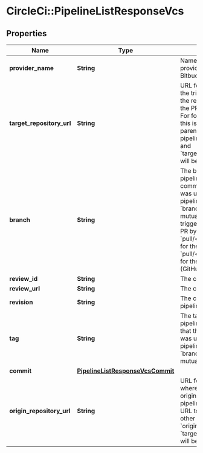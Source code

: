 # CircleCi::PipelineListResponseVcs

## Properties
Name | Type | Description | Notes
------------ | ------------- | ------------- | -------------
**provider_name** | **String** | Name of the VCS provider (e.g. GitHub, Bitbucket). | 
**target_repository_url** | **String** | URL for the repository the trigger targets (i.e. the repository where the PR will be merged). For fork-PR pipelines, this is the URL to the parent repo. For other pipelines, the &#x60;origin_&#x60; and &#x60;target_repository_url&#x60;s will be the same. | 
**branch** | **String** | The branch where the pipeline ran. The HEAD commit on this branch was used for the pipeline. Note that &#x60;branch&#x60; and &#x60;tag&#x60; are mutually exclusive. To trigger a pipeline for a PR by number use &#x60;pull/&lt;number&gt;/head&#x60; for the PR ref or &#x60;pull/&lt;number&gt;/merge&#x60; for the merge ref (GitHub only). | [optional] 
**review_id** | **String** | The code review id. | [optional] 
**review_url** | **String** | The code review URL. | [optional] 
**revision** | **String** | The code revision the pipeline ran. | 
**tag** | **String** | The tag used by the pipeline. The commit that this tag points to was used for the pipeline. Note that &#x60;branch&#x60; and &#x60;tag&#x60; are mutually exclusive. | [optional] 
**commit** | [**PipelineListResponseVcsCommit**](PipelineListResponseVcsCommit.md) |  | [optional] 
**origin_repository_url** | **String** | URL for the repository where the trigger originated. For fork-PR pipelines, this is the URL to the fork. For other pipelines the &#x60;origin_&#x60; and &#x60;target_repository_url&#x60;s will be the same. | 

